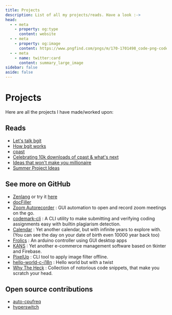 ```yaml
---
title: Projects
description: List of all my projects/reads. Have a look :->
head:
  - - meta
    - property: og:type
      content: website
  - - meta
    - property: og:image
      content: https://www.pngfind.com/pngs/m/170-1701498_code-png-code-logo-png-transparent-png.png
  - - meta
    - name: twitter:card
      content: summary_large_image
sidebar: false
aside: false
---
```


# Projects

Here are all the projects I have made/worked upon:

## Reads

* [Let's talk bgit](</project/bgit>)
* [How bgit works](</project/bgit_internals>)
* [cpast](</project/cpast>)
* [Celebrating 10k downloads of cpast & what's next](</project/cpast_10k>)
* [Ideas that won't make you millionaire](</project/ideas_that_wont_make_millionaire>)
* [Summer Project Ideas](</project/summer_projects>)

## See more on GitHub

* [Zenlang](<https://github.com/zenlang-rs>) or try it [here](<https://zenlang.netlify.app>)
* [docFiller](<https://github.com/rootCircle/docFiller>)
* [Zoom Autorecorder](<https://github.com/rootCircle/Zoom-AutoRecorder>) : GUI automation to open and record zoom meetings on the go.
* [codemark-cli](<https://github.com/rootCircle/codemark-cli>) : A CLI utility to make submitting and verifying coding assignments easy with builtin plagiarism detection.
* [Calendar](<https://github.com/rootCircle/Calendar>) : Yet another calendar, but with infinite years to explore with. (You can see the day on your date of birth even 10000 year back too)
* [Frolics](<https://github.com/rootCircle/Frolics>) : An arduino controller using GUI desktop apps
* [KANS](<https://github.com/rootCircle/KANS>) : Yet another e-commerce management software based on tkinter and Firebase.
* [PixelUp](<https://github.com/rootCircle/PixelUp>) : CLI tool to apply image filter offline. 
* [hello-world-c-i18n](<https://github.com/rootCircle/hello-world-c-i18n>) : Hello world but with a twist
* [Why The Heck](<https://github.com/rootCircle/WhyTheHeck>) : Collection of notorious code snippets, that make you scratch your head.

## Open source contributions

* [auto-cpufreq](<https://github.com/AdnanHodzic/auto-cpufreq>)
* [hyperswitch](<https://github.com/juspay/hyperswitch/pulls?q=is%3Apr+author%3ArootCircle+is%3Aclosed>)

